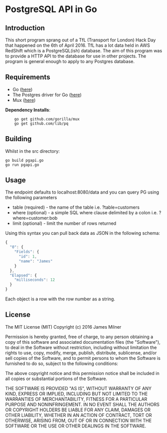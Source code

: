 # PostgreSQL API in Go

## Introduction
This short program sprang out of a TfL (Transport for London) Hack Day that happened on the 6th of April 2016. TfL has a lot data held in AWS RedShift which is a PostgreSQL(ish) database. The aim of this program was to provide a HTTP API to the database for use in other projects. The program is general enough to apply to any Postgres database.

## Requirements

  * Go ([here](https://golang.org/dl/))
  * The Postgres driver for Go ([here](https://github.com/lib/pq))
  * Mux ([here](https://github.com/gorilla/mux))

**Dependency Installs**:

        go get github.com/gorilla/mux
        go get github.com/lib/pq

## Building
Whilst in the src directory:

    go build pgapi.go
    go run pgapi.go

## Usage

The endpoint defaults to localhost:8080/data and you can query PG using the following parameters


  * table (required) - the name of the table i.e. ?table=customers
  * where (optional) - a simple SQL where clause delimited by a colon i.e. ?where=customer:bob
  * limit (optional) - limit the number of rows returned

Using this syntax you can pull back data as JSON in the following schema:

```javascript
{
  "0": {
    "Fields": {
      "id": 1,
      "name": "James"
    }
  },
  "Elapsed": {
    "milliseconds": 12
  }
}
```

Each object is a row with the row number as a string.

## License

The MIT License (MIT)
Copyright (c) 2016 James Milner

Permission is hereby granted, free of charge, to any person obtaining a copy of this software and associated documentation files (the "Software"), to deal in the Software without restriction, including without limitation the rights to use, copy, modify, merge, publish, distribute, sublicense, and/or sell copies of the Software, and to permit persons to whom the Software is furnished to do so, subject to the following conditions:

The above copyright notice and this permission notice shall be included in all copies or substantial portions of the Software.

THE SOFTWARE IS PROVIDED "AS IS", WITHOUT WARRANTY OF ANY KIND, EXPRESS OR IMPLIED, INCLUDING BUT NOT LIMITED TO THE WARRANTIES OF MERCHANTABILITY, FITNESS FOR A PARTICULAR PURPOSE AND NONINFRINGEMENT. IN NO EVENT SHALL THE AUTHORS OR COPYRIGHT HOLDERS BE LIABLE FOR ANY CLAIM, DAMAGES OR OTHER LIABILITY, WHETHER IN AN ACTION OF CONTRACT, TORT OR OTHERWISE, ARISING FROM, OUT OF OR IN CONNECTION WITH THE SOFTWARE OR THE USE OR OTHER DEALINGS IN THE SOFTWARE.
